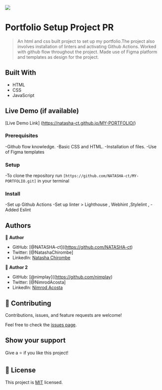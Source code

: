 ![](https://img.shields.io/badge/Microverse-blueviolet)

# Portfolio Setup Project PR

> An  html and css built project to set up my portfolio.The project also involves installation of linters and activating Github Actions.
> Worked with github flow throughout the project.
> Made use of Figma platform and templates as design for the project.


## Built With

- HTML
- CSS
- JavaScript

## Live Demo (if available)

[Live Demo Link] (https://natasha-ct.github.io/MY-PORTFOLIO/)


### Prerequisites
-Github flow knowledge.
-Basic CSS and HTML.
-Installation of files.
-Use of Figma templates

### Setup
-To clone the repository run `[https://github.com/NATASHA-ct/MY-PORTFOLIO.git]` in your terminal

### Install
-Set up Github Actions
-Set up linter > Lighthouse , Webhint ,Stylelint ,
-Added Eslint


## Authors

👤 **Author**

- GitHub: [@NATASHA-ct]((https://github.com/NATASHA-ct)
- Twitter: [@NatashaChirombe]
- LinkedIn: [Natasha Chirombe](linkedin.com/in/natasha-chirombe-1531aa17b)

👤 **Author 2**

- GitHub: [@nimplay]((https://github.com/nimplay)
- Twitter: [@NimrodAcosta]
- LinkedIn: [Nimrod Acosta](https://www.linkedin.com/in/nimrod-acosta-734330169/)

## 🤝 Contributing

Contributions, issues, and feature requests are welcome!

Feel free to check the [issues page](../../issues/).

## Show your support

Give a ⭐️ if you like this project!

## 📝 License

This project is [MIT](./MIT.md) licensed.
